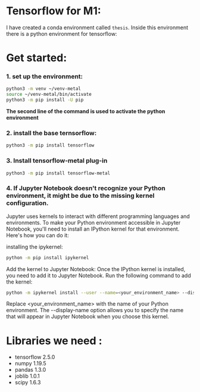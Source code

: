 # Tensorflow for M1:
I have created a conda environment called `thesis`. Inside this environment there is a python environment for tensorflow:

# Get started:


### 1. set up the environment:
```bash
python3 -m venv ~/venv-metal
source ~/venv-metal/bin/activate
python3 -m pip install -U pip
```

**The second line of the command is used to activate the python environment**

### 2. install the base ternsorflow:

```bash
python3 -m pip install tensorflow
```
### 3. Install tensorflow-metal plug-in

```bash
python3 -m pip install tensorflow-metal
```

### 4. If Jupyter Notebook doesn't recognize your Python environment, it might be due to the missing kernel configuration.
Jupyter uses kernels to interact with different programming languages and environments. To make your Python environment accessible in Jupyter Notebook, you'll need to install an IPython kernel for that environment. Here's how you can do it:


installing the ipykernel:
```bash
python -m pip install ipykernel

```

Add the kernel to Jupyter Notebook:
Once the IPython kernel is installed, you need to add it to Jupyter Notebook. Run the following command to add the kernel:
```bash
python -m ipykernel install --user --name=<your_environment_name> --display-name "Your Environment Name"

```
Replace <your_environment_name> with the name of your Python environment. The --display-name option allows you to specify the name that will appear in Jupyter Notebook when you choose this kernel.







# Libraries we need :


- tensorflow 2.5.0
- numpy 1.19.5
- pandas 1.3.0
- joblib 1.0.1
- scipy 1.6.3


